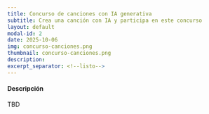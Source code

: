 ```yaml
---
title: Concurso de canciones con IA generativa
subtitle: Crea una canción con IA y participa en este concurso
layout: default
modal-id: 2
date: 2025-10-06
img: concurso-canciones.png
thumbnail: concurso-canciones.png
description: 
excerpt_separator: <!--listo-->
---
```


#### Descripción

TBD

<!--listo-->
